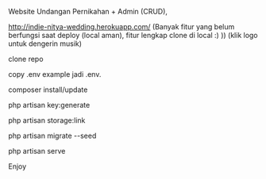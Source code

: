 Website Undangan Pernikahan + Admin (CRUD),

http://indie-nitya-wedding.herokuapp.com/ (Banyak fitur yang belum berfungsi saat deploy (local aman), fitur lengkap clone di local :) ))
(klik logo untuk dengerin musik)

clone repo

copy .env example jadi .env.

composer install/update

php artisan key:generate

php artisan storage:link

php artisan migrate --seed

php artisan serve

Enjoy
